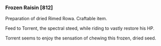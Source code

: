 ### Frozen Raisin [812]

Preparation of dried Rimed Rowa. Craftable item.

Feed to Torrent, the spectral steed, while riding to vastly restore his HP.

Torrent seems to enjoy the sensation of chewing this frozen, dried seed.
